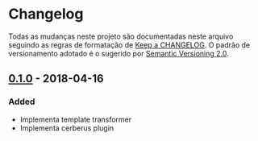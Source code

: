 # Changelog

Todas as mudanças neste projeto são documentadas neste arquivo seguindo as regras de formatação de [Keep a CHANGELOG](http://keepachangelog.com/en/0.3.0/). O padrão de versionamento adotado é o sugerido por [Semantic Versioning 2.0](http://semver.org/).

## [0.1.0](https://github.com/stone-payments/kong-middlewares/tree/v0.0.1) - 2018-04-16
### Added
- Implementa template transformer
- Implementa cerberus plugin
